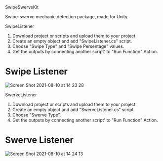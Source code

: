 SwipeSwerveKit

Swipe-swerve mechanic detection package, made for Unity.

SwipeListener
1) Download project or scripts and upload them to your project.
2) Create an empty object and add "SwipeListener.cs" script.
3) Choose "Swipe Type" and "Swipe Persentage" values.
4) Get the outputs by connecting another script' to "Run Function" Action.

# Swipe Listener 
![Screen Shot 2021-08-10 at 14 23 28](https://user-images.githubusercontent.com/44032886/128858822-f277d210-fa57-4555-9a1a-65cf25514703.png)

SwerveListener
1) Download project or scripts and upload them to your project.
2) Create an empty object and add "SwerveListener.cs" script.
3) Choose "Swerve Type".
4) Get the outputs by connecting another script' to "Run Function" Action.

# Swerve Listener 
![Screen Shot 2021-08-10 at 14 24 13](https://user-images.githubusercontent.com/44032886/128858851-2288ce74-0f0e-4a12-89c4-d1ada0dd64e4.png)
